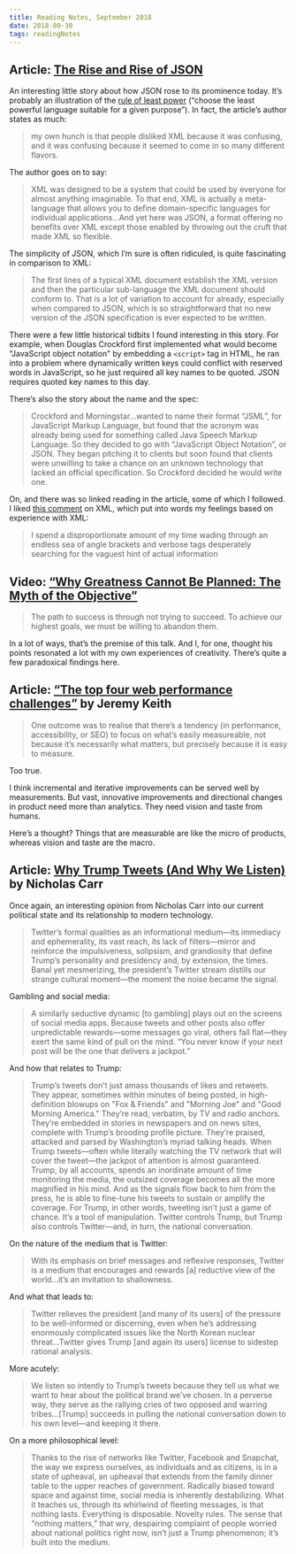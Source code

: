 ```yaml
---
title: Reading Notes, September 2018
date: 2018-09-30
tags: readingNotes
---
```


## Article: [The Rise and Rise of JSON](https://twobithistory.org/2017/09/21/the-rise-and-rise-of-json.html)

An interesting little story about how JSON rose to its prominence today. It’s probably an illustration of the [rule of least power](https://en.wikipedia.org/wiki/Rule_of_least_power) (“choose the least powerful language suitable for a given purpose”). In fact, the article’s author states as much:

> my own hunch is that people disliked XML because it was confusing, and it was confusing because it seemed to come in so many different flavors.

The author goes on to say:

> XML was designed to be a system that could be used by everyone for almost anything imaginable. To that end, XML is actually a meta-language that allows you to define domain-specific languages for individual applications...And yet here was JSON, a format offering no benefits over XML except those enabled by throwing out the cruft that made XML so flexible.

The simplicity of JSON, which I’m sure is often ridiculed, is quite fascinating in comparison to XML:

> The first lines of a typical XML document establish the XML version and then the particular sub-language the XML document should conform to. That is a lot of variation to account for already, especially when compared to JSON, which is so straightforward that no new version of the JSON specification is ever expected to be written.

There were a few little historical tidbits I found interesting in this story. For example, when Douglas Crockford first implemented what would become “JavaScript object notation” by embedding a `<script>` tag in HTML, he ran into a problem where dynamically written keys could conflict with reserved words in JavaScript, so he just required all key names to be quoted. JSON requires quoted key names to this day. 

There’s also the story about the name and the spec:

> Crockford and Morningstar...wanted to name their format “JSML”, for JavaScript Markup Language, but found that the acronym was already being used for something called Java Speech Markup Language. So they decided to go with “JavaScript Object Notation”, or JSON. They began pitching it to clients but soon found that clients were unwilling to take a chance on an unknown technology that lacked an official specification. So Crockford decided he would write one.

On, and there was so linked reading in the article, some of which I followed. I liked [this comment](https://blog.codinghorror.com/xml-the-angle-bracket-tax/) on XML, which put into words my feelings based on experience with XML:

> I spend a disproportionate amount of my time wading through an endless sea of angle brackets and verbose tags desperately searching for the vaguest hint of actual information

## Video: [“Why Greatness Cannot Be Planned: The Myth of the Objective”](https://www.youtube.com/watch?v=dXQPL9GooyI&feature=youtu.be)

> The path to success is through not trying to succeed.
> To achieve our highest goals, we must be willing to abandon them.

In a lot of ways, that’s the premise of this talk. And I, for one, thought his points resonated a lot with my own experiences of creativity. There’s quite a few paradoxical findings here.

## Article: [“The top four web performance challenges”](https://adactio.com/journal/14329) by Jeremy Keith

> One outcome was to realise that there’s a tendency (in performance, accessibility, or SEO) to focus on what’s easily measureable, not because it’s necessarily what matters, but precisely because it is easy to measure.

Too true. 

I think incremental and iterative improvements can be served well by measurements. But vast, innovative improvements and directional changes in product need more than analytics. They need vision and taste from humans.

Here’s a thought? Things that are measurable are like the micro of products, whereas vision and taste are the macro.

## Article: [Why Trump Tweets (And Why We Listen)](http://politi.co/2BvZsIV) by Nicholas Carr

Once again, an interesting opinion from Nicholas Carr into our current political state and its relationship to modern technology.  

> Twitter’s formal qualities as an informational medium—its immediacy and ephemerality, its vast reach, its lack of filters—mirror and reinforce the impulsiveness, solipsism, and grandiosity that define Trump’s personality and presidency and, by extension, the times. Banal yet mesmerizing, the president’s Twitter stream distills our strange cultural moment—the moment the noise became the signal.

Gambling and social media:

> A similarly seductive dynamic [to gambling] plays out on the screens of social media apps. Because tweets and other posts also offer unpredictable rewards—some messages go viral, others fall flat—they exert the same kind of pull on the mind. “You never know if your next post will be the one that delivers a jackpot.”

And how that relates to Trump:

> Trump’s tweets don’t just amass thousands of likes and retweets. They appear, sometimes within minutes of being posted, in high-definition blowups on "Fox & Friends" and "Morning Joe" and "Good Morning America." They’re read, verbatim, by TV and radio anchors. They’re embedded in stories in newspapers and on news sites, complete with Trump’s brooding profile picture. They’re praised, attacked and parsed by Washington’s myriad talking heads. When Trump tweets—often while literally watching the TV network that will cover the tweet—the jackpot of attention is almost guaranteed. Trump, by all accounts, spends an inordinate amount of time monitoring the media, the outsized coverage becomes all the more magnified in his mind. And as the signals flow back to him from the press, he is able to fine-tune his tweets to sustain or amplify the coverage. For Trump, in other words, tweeting isn’t just a game of chance. It’s a tool of manipulation. Twitter controls Trump, but Trump also controls Twitter—and, in turn, the national conversation.

On the nature of the medium that is Twitter:

> With its emphasis on brief messages and reflexive responses, Twitter is a medium that encourages and rewards [a] reductive view of the world...it’s an invitation to shallowness.

And what that leads to:

> Twitter relieves the president [and many of its users] of the pressure to be well-informed or discerning, even when he’s addressing enormously complicated issues like the North Korean nuclear threat...Twitter gives Trump [and again its users] license to sidestep rational analysis.

More acutely:

> We listen so intently to Trump’s tweets because they tell us what we want to hear about the political brand we’ve chosen. In a perverse way, they serve as the rallying cries of two opposed and warring tribes...[Trump] succeeds in pulling the national conversation down to his own level—and keeping it there.

On a more philosophical level:

>  Thanks to the rise of networks like Twitter, Facebook and Snapchat, the way we express ourselves, as individuals and as citizens, is in a state of upheaval, an upheaval that extends from the family dinner table to the upper reaches of government. Radically biased toward space and against time, social media is inherently destabilizing. What it teaches us, through its whirlwind of fleeting messages, is that nothing lasts. Everything is disposable. Novelty rules. The sense that “nothing matters,” that wry, despairing complaint of people worried about national politics right now, isn’t just a Trump phenomenon; it’s built into the medium.